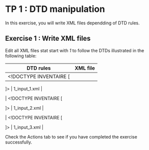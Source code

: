 # TP 1 : DTD manipulation

In this exercise, you will write XML files dependding of DTD rules.

## Exercise 1 : Write XML files
Edit all XML files stat start with _1_ to follow the DTDs illustrated in the following table:

| DTD rules | XML file
| --- | --- |
| <!DOCTYPE INVENTAIRE [
<!ELEMENT INVENTAIRE (TITRE)>
<!ELEMENT TITRE (#PCDATA | SOUSTITRE)*>
<!ELEMENT SOUSTITRE (#PCDATA)> ]> | 1_input_1.xml |

| <!DOCTYPE INVENTAIRE [
<!ELEMENT INVENTAIRE (TITRE)*>
<!ELEMENT TITRE (#PCDATA | SOUSTITRE)>
<!ELEMENT SOUSTITRE (#PCDATA)> ]> | 1_input_2.xml |

| <!DOCTYPE INVENTAIRE [
<!ELEMENT INVENTAIRE (TITRE)>
<!ELEMENT TITRE (#PCDATA, SOUSTITRE)*>
<!ELEMENT SOUSTITRE (#PCDATA)> ]> | 1_input_3.xml |


     
  Check the Actions tab to see if you have completed the exercise successfully.
